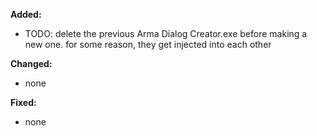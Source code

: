 **Added:**
* TODO: delete the previous Arma Dialog Creator.exe before making a new one. for some reason, they get injected into each other

**Changed:**
* none

**Fixed:**
* none
